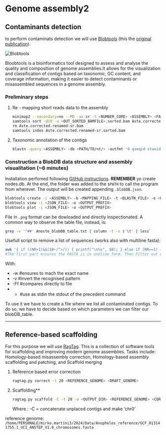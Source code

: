 # Genome assembly2

## Contaminants detection

to perform contaminats detection we will use [Blobtools](https://blobtools.readme.io/docs) (this the [original publication](https://f1000research.com/articles/6-1287)).

![Blobtools](https://raw.githubusercontent.com/jacopoM28/CompOmics_Tutorship/main/2023/5_GenomeAssembly2/Figures/Blobtools.png)

Bloobtools is a bioinformatics tool designed to assess and analyse the quality and composition of genome assemblies.It allows for the visualization and classification of contigs based on taxonomic, GC content, and coverage information, making it easier to detect contaminants or misassembled sequences in a genome assembly.

### Preliminary steps

1. Re - mapping short reads data to the assembly

    ```bash
    minimap2 --secondary=no --MD -ax sr -t <NUMBER_CORE> <ASSEMBLY> <FASTQ_R1> <FASTQ_R2> | samtools view -Sb - > <OUT_BAMFILE>.bam
    samtools sort -@10 -o <OUT_SORTED_BAMFILE>.sorted.bam Aste.corrected.renamed-sr.bam
    rm Aste.corrected.renamed-sr.bam
    samtools index Aste.corrected.renamed-sr.sorted.bam
    ```

2. Taxonomic annotation of the contigs

    ```bash
    blastn -query <ASSEMBLY> -db <PATH/TO/nt/> -outfmt '6 qseqid staxids bitscore std sscinames sskingdoms stitle' -max_target_seqs 25 -max_hsps 1 -num_threads 25 -evalue 1e-25 -out <OUTFILE>
    ```

### Construction a BlobDB data structure and assembly visualitation (~6 minutes)

Installation perfomed following [GitHub instructions](https://github.com/DRL/blobtools). **REMEMBER** yo create nodes.db. At the end, the folder was added to the `$PATH` to call the program from wherever. The output will be created appending `.blobDB.json`.

```bash
blobtools create -i <ASSEMBLY> -b <MAPPING_FILE> -t <BLASTN_FILE> -o <OUTPUT_PREFIX>
blobtools view -i <JSON_FILE> -o <OUTPUT_PREFIX>
blobtools plot -i <JSON_FILE> -o <OUTPUT_PREFIX>
```

File in `.png` format can be dowloaded and directly inspectionated. A common way to observe the table file, instead, is:

```bash
grep -v '^##' Anoste_blobDB_table.txt | column -t -s $'\t' | less`
```

Usefull script to remove a list of sequences (works also with multiline fasta):

```bash
awk '{ if ((NR>1)&&($0~/^>/)) { printf("\n%s", $0); } else if (NR==1) { printf("%s", $0); } else { printf("\t%s", $0); } }' in.fa | grep -w -v -Ff patterns.txt - | tr "\t" "\n" > out.fa
#The first part ensures the FASTA is in oneline form. Then Filter out everything is contained inside the patterns file, outputting a fasta file oneline with only desired contigs.
```

With:

- -w #ensures to mach the exact name
- -v #invert the recognised pattern
- -Ff #compares directly to file
- - #use as stdin the stdout of the precedent command

To use it we have to create a file where we list all contaminated contigs. To do so, we have to decide based on which parameters we can filter our blobDB_table.

-----

## Reference-based scaffolding

For this purpose we will use [RagTag](https://github.com/malonge/RagTag). This is a collection of software tools for scaffolding and improving modern genome assemblies. Tasks include: Homology-based misassembly correction, Homology-based assembly scaffolding and patching, and Scaffold merging

1. Reference based error correction

    ```bash
    ragtag.py correct -t 20 <REFERENCE_GENOME> <DRAFT_GENOME>
    ```

2. Scaffolding**

    ```bash
    ragtag.py scaffold -C -t 20 -o <OUTPUT_DIR> <REFERENCE_GENOME> <CORRECTED_DRAFTGENOME>
    ```

    Where : -C = concatenate unplaced contigs and make ‘chr0’

reference genome: `/home/PERSONALE/mirko.martini3/2024/Data/Anopheles_reference/GCF_013141755.1_UCI_ANSTEP_V1.0_chromosomes.fasta`
